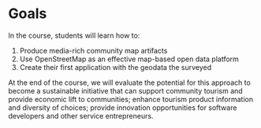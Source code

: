 # Goals

In the course, students will learn how to:


 1. Produce media-rich community map artifacts
 2. Use OpenStreetMap as an effective map-based open data platform
 3. Create their first application with the geodata the surveyed

At the end of the course, we will evaluate the potential for this approach to become a sustainable initiative that can support community tourism and provide economic lift to communities; enhance tourism product information and diversity of choices; provide innovation opportunities for software developers and other service entrepreneurs.